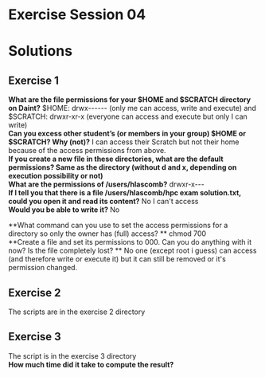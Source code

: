# Exercise Session 04 #

# Solutions
## Exercise 1
**What are the file permissions for your $HOME and $SCRATCH directory on Daint?** $HOME: drwx------ (only me can access, write and execute) and $SCRATCH: drwxr-xr-x (everyone can access and execute but only I can write)<br />
**Can you excess other student’s (or members in your group) $HOME or $SCRATCH? Why (not)?** I can access their Scratch but not their home because of the access permissions from above.<br />
**If you create a new file in these directories, what are the default permissions? Same as the directory (without d and x, depending on execution possibility or not)** <br />
**What are the permissions of /users/hlascomb?** drwxr-x---<br />
**If I tell you that there is a file /users/hlascomb/hpc exam solution.txt, could you open it and read its content?** No I can't access<br />
**Would you be able to write it?** No <br />

**What command can you use to set the access permissions for a directory so only the owner has (full) access? ** chmod 700<br />
**Create a file and set its permissions to 000. Can you do anything with it now? Is the file completely lost? ** No one (except root i guess) can access (and therefore write or execute it) but it can still be removed or it's permission changed.<br />

## Exercise 2
The scripts are in the exercise 2 directory<br />

## Exercise 3
The script is in the exercise 3 directory <br />
**How much time did it take to compute the result?** <br />
